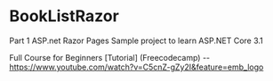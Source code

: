 # BookListRazor
Part 1 ASP.net Razor Pages
Sample project to learn ASP.NET Core 3.1 

Full Course for Beginners [Tutorial] (Freecodecamp) --
https://www.youtube.com/watch?v=C5cnZ-gZy2I&feature=emb_logo
